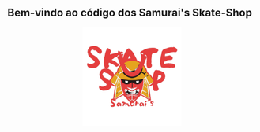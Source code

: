 ## Bem-vindo ao código dos Samurai's Skate-Shop

<div align="center">
  <img height="200" width="200" src="./site/public/images/logo.png"/>
</div>
